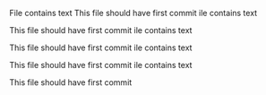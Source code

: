 File contains text
This file should have first commit
ile contains text

This file should have first commit
ile contains text

This file should have first commit
ile contains text

This file should have first commit
ile contains text

This file should have first commit
